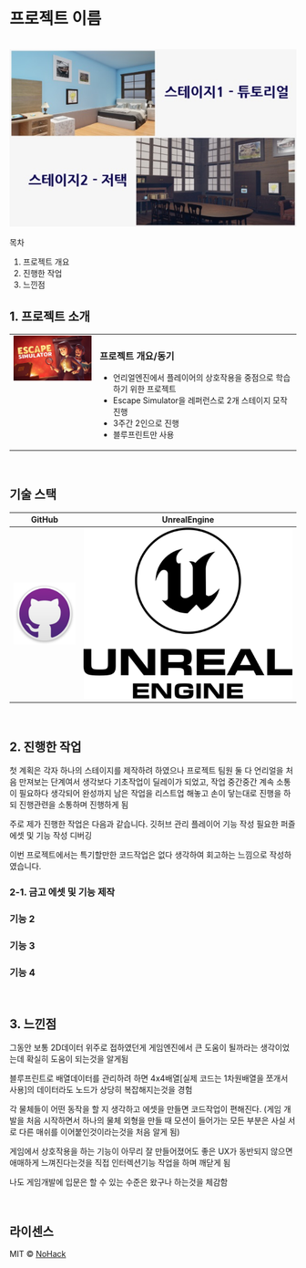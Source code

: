 <!-- #  Jekyll Theme - BlogFolio

A simple and easy to use blog and portfolio theme for Jekyll

##  Install
1. Clone or download `https://github.com/lamccloskey/jekyll-theme-blogfolio.git`
2. Enter folder `cd jekyll-theme-blogfolio/`
3. Start Jekyll Server `jekyll serve`
4. Enter url `localhost:4000/jekyll-theme-blogfolio/`

##  Demo
[https://lamccloskey.github.io/jekyll-theme-blogfolio/](https://lamccloskey.github.io/jekyll-theme-blogfolio/)


##  Preview
![alt text](blogfolio.gif "Blogfolio")

---
_Powered by [Jekyll](http://jekyllrb.com/) and styled using [Bulma](http://bulma.io/)_ -->


# 프로젝트 이름

<p align="center">
  <br>
  <img src="./images/common/Thumbnail.jpg">
  <br>
</p>

목차

1. 프로젝트 개요
2. 진행한 작업
3. 느낀점

## 1. 프로젝트 소개

<table>
  <tr>
    <td style="width: 30%; vertical-align: top;">
      <img src="./images/common/EscapeSimulatorImage.jpg" alt="Escape Simulator Thumbnail" style="width: 100%;">
    </td>
    <td style="width: 70%; vertical-align: top; text-align: left;">
      <h3>프로젝트 개요/동기</h3>
      <ul>
        <li>언리얼엔진에서 플레이어의 상호작용을 중점으로 학습하기 위한 프로젝트</li>
        <li>Escape Simulator을 레퍼런스로 2개 스테이지 모작 진행</li>
        <li>3주간 2인으로 진행</li>
        <li>블루프린트만 사용</li>
      </ul>
    </td>
  </tr>
</table>

<br>

## 기술 스택

|	GitHub	|UnrealEngine|
| :------: 	| 	:------: |
| ![github]	| 	![ue]	 |

<br>

## 2. 진행한 작업

첫 계획은 각자 하나의 스테이지를 제작하려 하였으나 프로젝트 팀원 둘 다 언리얼을 처음 만져보는 단계여서 생각보다 기초작업이 딜레이가 되었고, 작업 중간중간 계속 소통이 필요하다 생각되어 완성까지 남은 작업을 리스트업 해놓고 손이 닿는대로 진행을 하되 진행관련을 소통하며 진행하게 됨

주로 제가 진행한 작업은 다음과 같습니다.
깃허브 관리
플레이어 기능 작성
필요한 퍼즐 에셋 및 기능 작성
디버깅

이번 프로젝트에서는 특기할만한 코드작업은 없다 생각하여 회고하는 느낌으로 작성하였습니다.

### 2-1. 금고 에셋 및 기능 제작

### 기능 2

### 기능 3

### 기능 4

<br>

## 3. 느낀점

그동안 보통 2D데이터 위주로 접하였던게 게임엔진에서 큰 도움이 될까라는 생각이었는데 확실히 도움이 되는것을 알게됨

블루프린트로 배열데이터를 관리하려 하면 4x4배열[실제 코드는 1차원배열을 쪼개서 사용]의 데이터라도 노드가 상당히 복잡해지는것을 경험

각 물체들이 어떤 동작을 할 지 생각하고 에셋을 만들면 코드작업이 편해진다. (게임 개발을 처음 시작하면서 하나의 물체 외형을 만들 때 모션이 들어가는 모든 부분은 사실 서로 다른 매쉬를 이어붙인것이라는것을 처음 알게 됨)

게임에서 상호작용을 하는 기능이 아무리 잘 만들어졌어도 좋은 UX가 동반되지 않으면 애매하게 느껴진다는것을 직접 인터렉션기능 작업을 하며 깨닫게 됨

나도 게임개발에 입문은 할 수 있는 수준은 왔구나 하는것을 체감함

<p align="justify">

</p>

<br>

## 라이센스

MIT &copy; [NoHack](mailto:lbjp114@gmail.com)

<!-- Stack Icon Refernces -->

[git]: /images/stack/Git.svg
[github]: /images/stack/GithubDesktop.svg
[ue]: /images/stack/UnrealEngine.svg
